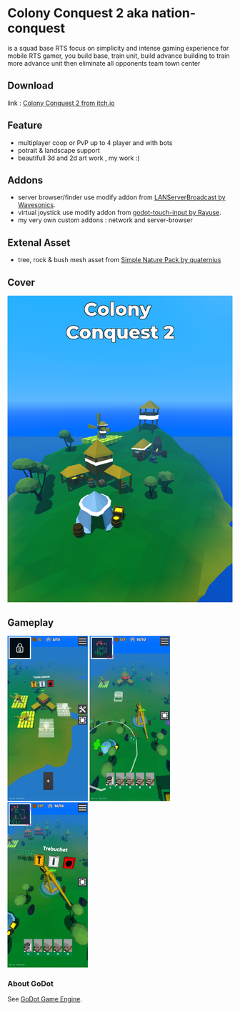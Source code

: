 # Colony Conquest 2 aka nation-conquest

is a squad base RTS focus on simplicity and intense gaming experience for mobile RTS gamer, you build base, train unit, build advance building to train more advance unit then eliminate all opponents team town center


## Download
link : [Colony Conquest 2 from itch.io](https://renosyah.itch.io/colony-conquest-2)


## Feature
- multiplayer coop or PvP up to 4 player and with bots
- potrait & landscape support
- beautifull 3d and 2d art work , my work :)



## Addons
- server browser/finder use modify addon from [LANServerBroadcast by Wavesonics](https://github.com/Wavesonics/LANServerBroadcast).
- virtual joystick use modify addon from [godot-touch-input by Rayuse](https://github.com/Rayuse/godot-touch-input).
- my very own custom addons : network and server-browser


## Extenal Asset
- tree, rock & bush mesh asset from [Simple Nature Pack by quaternius](https://quaternius.com/packs/simplenature.html)

## Cover

<img src="https://raw.githubusercontent.com/renosyah/nation-conquest/master/ss/cover.png" />


## Gameplay

<img src="https://raw.githubusercontent.com/renosyah/nation-conquest/master/ss/1.jpg" width="180" height="370" /> <img src="https://raw.githubusercontent.com/renosyah/nation-conquest/master/ss/2.jpg" width="180" height="370" /> <img src="https://raw.githubusercontent.com/renosyah/nation-conquest/master/ss/3.jpg" width="180" height="370" />



### About GoDot
See [GoDot Game Engine](https://godotengine.org).